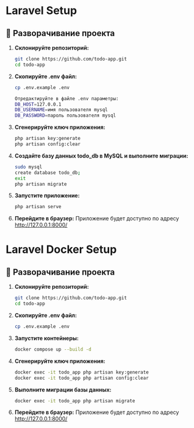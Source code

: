 # Laravel Setup

## 🚀 Разворачивание проекта

1. **Склонируйте репозиторий:**
   ```bash
   git clone https://github.com/todo-app.git
   cd todo-app

2. **Скопируйте .env файл:**
   ```bash
   cp .env.example .env
   
   Отредактируйте в файле .env параметры:
   DB_HOST=127.0.0.1
   DB_USERNAME=имя пользователя mysql
   DB_PASSWORD=пароль пользователя mysql

3. **Сгенерируйте ключ приложения:**
   ```bash
   php artisan key:generate
   php artisan config:clear

4. **Создайте базу данных todo_db в MySQL и выполните миграции:**
   ```bash
   sudo mysql
   create database todo_db;
   exit
   php artisan migrate

5. **Запустите приложение:**
    ```bash
   php artisan serve

6. **Перейдите в браузер:**
   Приложение будет доступно по адресу http://127.0.0.1:8000/

# Laravel Docker Setup

## 🚀 Разворачивание проекта

1. **Склонируйте репозиторий:**
   ```bash
   git clone https://github.com/todo-app.git
   cd todo-app

2. **Скопируйте .env файл:**
   ```bash
   cp .env.example .env

3. **Запустите контейнеры:**
   ```bash
   docker compose up --build -d

4. **Сгенерируйте ключ приложения:**
   ```bash
   docker exec -it todo_app php artisan key:generate
   docker exec -it todo_app php artisan config:clear

5. **Выполните миграции базы данных:**
   ```bash
   docker exec -it todo_app php artisan migrate

6. **Перейдите в браузер:**
   Приложение будет доступно по адресу http://127.0.0.1:8000/
